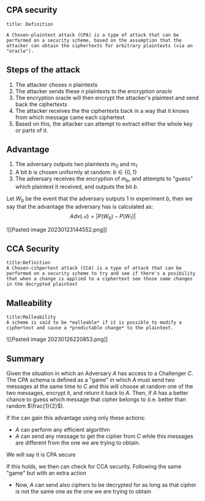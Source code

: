## CPA security
```ad-abstract
title: Definition

A Chosen-plaintext attack (CPA) is a type of attack that can be performed on a security scheme, based on the assumption that the attacker can obtain the ciphertexts for arbitrary plaintexts (via an "oracle"). 
```

## Steps of the attack

1. The attacker choses $n$ plaintexts
2. The attacker sends these $n$ plaintexts to the encryption *oracle*
3. The encryption oracle will then encrypt the attacker's plaintext and send back the ciphertexts 
4. The attacker receives the the ciphertexts back in a way that it knows from which message came each ciphertext 
5. Based on this, the attacker can attempt to extract either the whole key or parts of it. 

## Advantage

1. The adversary outputs two plaintexts $m_{0}$ and $m_{1}$
2. A bit $b$ is chosen uniformly at random: $b\in \{0, 1\}$
3. The adversary receives the encryption of $m_{b}$, and attempts to "guess" which plaintext it received, and outputs the bit $b$.

Let $W_{b}$ be the event that the adversary outputs $1$ in experiment $b$, then we say that the advantage the adversary has is calculated as:
$$
Adv(\mathcal{A})=|P(W_{0})-P(W_{1})|
$$


![[Pasted image 20230123144552.png]]

## CCA Security

```ad-abstract
title:Definition
A Chosen-cihpertext attack (CCA) is a type of attack that can be performed on a security scheme to try and see if there's a posibility that when a change is applied to a ciphertext see those same changes in the decrypted plaintext
```
## Malleability

```ad-abstract
title:Malleability
A scheme is said to be *malleable* if it is possible to modify a ciphertext and cause a *predictable change* to the plaintext.
```

![[Pasted image 20230126220853.png]]

## Summary

Given the situation in which an Adversary $A$ has access to a Challenger $C$. The CPA schema is defined as a "game" in which $A$ must send two messages at the same time to $C$ and this will choose at random one of the two messages, encrypt it, and return it back to $A$. Then, if $A$ has a better chance to guess which message that cipher belongs to (i.e. better than random $\frac{1}{2}$). 

If the can gain this advantage using only these actions:

* $A$ can perform any efficient algorithm  
* $A$ can send any message to get the cipher from $C$ while this messages are different from the one we are trying to obtain. 

We will say it is CPA secure

If this holds, we then can check for CCA security. Following the same "game" but with an extra action

* Now, $A$ can send also ciphers to be decrypted for as long as that cipher is not the same one as the one we are trying to obtain